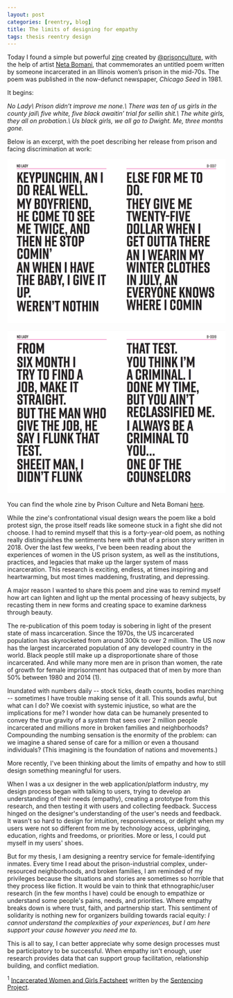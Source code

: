 ```yaml
---
layout: post
categories: [reentry, blog]
title: The limits of designing for empathy
tags: thesis reentry design
---
```


Today I found a simple but powerful [zine](http://www.usprisonculture.com/blog/wp-content/uploads/2018/02/nolady-unimposed-1.pdf) created by [@prisonculture](http://www.usprisonculture.com/blog/), with the help of artist [Neta Bomani](https://twitter.com/netabomani), that commemorates an untitled poem written by someone incarcerated in an Illinois women’s prison in the mid-70s. The poem was published in the now-defunct newspaper, *Chicago Seed* in 1981.

It begins:

*No Lady\\
Prison didn’t improve me none.\\
There was ten of us girls in the county jail\\
five white, five black awaitin’ trial for sellin shit.\\
The white girls, they all on probation.\\
Us black girls, we all go to Dwight. Me, three months gone.*

Below is an excerpt, with the poet describing her release from prison and facing discrimination at work:

![no lady poem](/images/posts/no-lady-exit.png "No Lady, on exiting prison")

![no lady poem](/images/posts/no-lady-job.png "No Lady, on discrimination")

You can find the whole zine by Prison Culture and Neta Bomani [here](http://www.usprisonculture.com/blog/wp-content/uploads/2018/02/nolady-unimposed-1.pdf).

While the zine's confrontational visual design wears the poem like a bold protest sign, the prose itself reads like someone stuck in a fight she did not choose. I had to remind myself that this is a forty-year-old poem, as nothing really distinguishes the sentiments here with that of a prison story written in 2018. Over the last few weeks, I've been been reading about the experiences of women in the US prison system, as well as the institutions, practices, and legacies that make up the larger system of mass incarceration. This research is exciting, endless, at times inspiring and heartwarming, but most times maddening, frustrating, and depressing.

A major reason I wanted to share this poem and zine was to remind myself how art can lighten and light up the mental processing of heavy subjects, by recasting them in new forms and creating space to examine darkness through beauty.

The re-publication of this poem today is sobering in light of the present state of mass incarceration. Since the 1970s, the US incarcerated population has skyrocketed from around 300k to over 2 million. The US now has the largest incarcerated population of any developed country in the world. Black people still make up a disproportionate share of those incarcerated. And while many more men are in prison than women, the rate of growth for female imprisonment has outpaced that of men by more than 50% between 1980 and 2014 (1).

Inundated with numbers daily -- stock ticks, death counts, bodies marching -- sometimes I have trouble making sense of it all. This sounds awful, but what can I do? We coexist with systemic injustice, so what are the implications for me? I wonder how data can be humanely presented to convey the true gravity of a *system* that sees over 2 million people incarcerated and millions more in broken families and neighborhoods? Compounding the numbing sensation is the enormity of the problem: can we imagine a shared sense of care for a million or even a thousand individuals? (This imagining is the foundation of nations and movements.)

More recently, I've been thinking about the limits of empathy and how to still design something meaningful for users.

When I was a ux designer in the web application/platform industry, my design process began with talking to users, trying to develop an understanding of their needs (empathy), creating a prototype from this research, and then testing it with users and collecting feedback. Success hinged on the designer's understanding of the user's needs and feedback. It wasn't so hard to design for intuition, responsiveness, or delight when my users were not so different from me by technology access, upbringing, education, rights and freedoms, or priorities. More or less, I could put myself in my users' shoes.

But for my thesis, I am designing a reentry service for female-identifying inmates. Every time I read about the prison-industrial complex, under-resourced neighborhoods, and broken families, I am reminded of my privileges because the situations and stories are sometimes so horrible that they process like fiction. It would be vain to think that ethnographic/user research (in the few months I have) could be enough to empathize or understand some people's pains, needs, and priorities. Where empathy breaks down is where trust, faith, and partnership start. This sentiment of solidarity is nothing new for organizers building towards racial equity: *I cannot understand the complexities of your experiences, but I am here support your cause however you need me to.*

This is all to say, I can better appreciate why some design processes must be participatory to be successful. When empathy isn't enough, user research provides data that can support group facilitation, relationship building, and conflict mediation.


<sup>1</sup> [Incarcerated Women and Girls Factsheet](https://www.sentencingproject.org/wp-content/uploads/2016/02/Incarcerated-Women-and-Girls.pdf) written by the [Sentencing Project](https://www.sentencingproject.org/).
